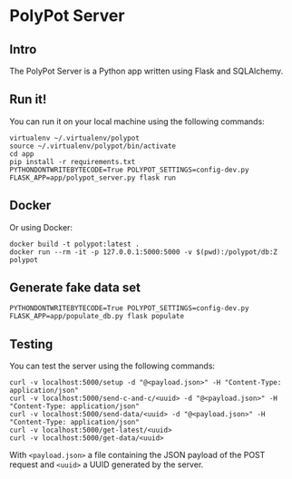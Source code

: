 # PolyPot Server

## Intro

The PolyPot Server is a Python app written using Flask and SQLAlchemy.

## Run it!

You can run it on your local machine using the following commands:

```
virtualenv ~/.virtualenv/polypot
source ~/.virtualenv/polypot/bin/activate
cd app
pip install -r requirements.txt
PYTHONDONTWRITEBYTECODE=True POLYPOT_SETTINGS=config-dev.py FLASK_APP=app/polypot_server.py flask run
```

## Docker

Or using Docker:

```
docker build -t polypot:latest .
docker run --rm -it -p 127.0.0.1:5000:5000 -v $(pwd):/polypot/db:Z polypot
```

## Generate fake data set

```
PYTHONDONTWRITEBYTECODE=True POLYPOT_SETTINGS=config-dev.py FLASK_APP=app/populate_db.py flask populate
```

## Testing

You can test the server using the following commands:

```
curl -v localhost:5000/setup -d "@<payload.json>" -H "Content-Type: application/json"
curl -v localhost:5000/send-c-and-c/<uuid> -d "@<payload.json>" -H "Content-Type: application/json"
curl -v localhost:5000/send-data/<uuid> -d "@<payload.json>" -H "Content-Type: application/json"
curl -v localhost:5000/get-latest/<uuid>
curl -v localhost:5000/get-data/<uuid>
```

With `<payload.json>` a file containing the JSON payload of the POST request and `<uuid>` a UUID generated by the server.
